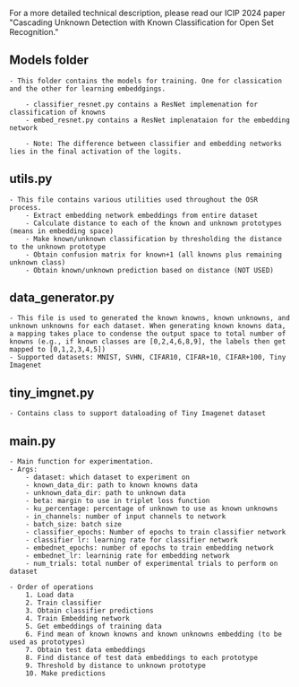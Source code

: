 For a more detailed technical description, please read our ICIP 2024 paper "Cascading Unknown Detection with Known Classification for Open Set Recognition."

## Models folder
    - This folder contains the models for training. One for classication and the other for learning embeddgings.

        - classifier_resnet.py contains a ResNet implemenation for classification of knowns
        - embed_resnet.py contains a ResNet implenataion for the embedding network

        - Note: The difference between classifier and embedding networks lies in the final activation of the logits.

## utils.py
    - This file contains various utilities used throughout the OSR process.
        - Extract embedding network embeddings from entire dataset
        - Calculate distance to each of the known and unknown prototypes (means in embedding space)
        - Make known/unknown classification by thresholding the distance to the unknown prototype
        - Obtain confusion matrix for known+1 (all knowns plus remaining unknown class)
        - Obtain known/unknown prediction based on distance (NOT USED)

## data_generator.py
    - This file is used to generated the known knowns, known unknowns, and unknown unknowns for each dataset. When generating known knowns data, a mapping takes place to condense the output space to total number of knowns (e.g., if known classes are [0,2,4,6,8,9], the labels then get mapped to [0,1,2,3,4,5])
    - Supported datasets: MNIST, SVHN, CIFAR10, CIFAR+10, CIFAR+100, Tiny Imagenet

## tiny_imgnet.py
    - Contains class to support dataloading of Tiny Imagenet dataset

## main.py
    - Main function for experimentation.
    - Args:
        - dataset: which dataset to experiment on
        - known_data_dir: path to known knowns data
        - unknown_data_dir: path to unknown data
        - beta: margin to use in triplet loss function
        - ku_percentage: percentage of unknown to use as known unknowns
        - in_channels: number of input channels to network
        - batch_size: batch size
        - classifier_epochs: Number of epochs to train classifier network
        - classifier lr: learning rate for classifier network
        - embednet_epochs: number of epochs to train embedding network
        - embednet_lr: learninig rate for embedding network
        - num_trials: total number of experimental trials to perform on dataset

    - Order of operations
        1. Load data
        2. Train classifier
        3. Obtain classifier predictions
        4. Train Embedding network
        5. Get embeddings of training data
        6. Find mean of known knowns and known unknowns embedding (to be used as prototypes)
        7. Obtain test data embeddings
        8. Find distance of test data embeddings to each prototype
        9. Threshold by distance to unknown prototype
        10. Make predictions